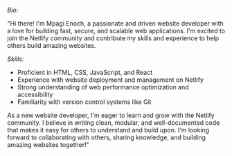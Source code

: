 *Bio:*

"Hi there! I'm Mpagi Enoch, a passionate and driven website developer with a love for building fast, secure, and scalable web applications. I'm excited to join the Netlify community and contribute my skills and experience to help others build amazing websites.

*Skills:*

- Proficient in HTML, CSS, JavaScript, and React
- Experience with website deployment and management on Netlify
- Strong understanding of web performance optimization and accessibility
- Familiarity with version control systems like Git

As a new website developer, I'm eager to learn and grow with the Netlify community. I believe in writing clean, modular, and well-documented code that makes it easy for others to understand and build upon. I'm looking forward to collaborating with others, sharing knowledge, and building amazing websites together!"

<!---
Enock3273/Enock3273 is a ✨ special ✨ repository because its `README.md` (this file) appears on your GitHub profile.
You can click the Preview link to take a look at your changes.
--->
